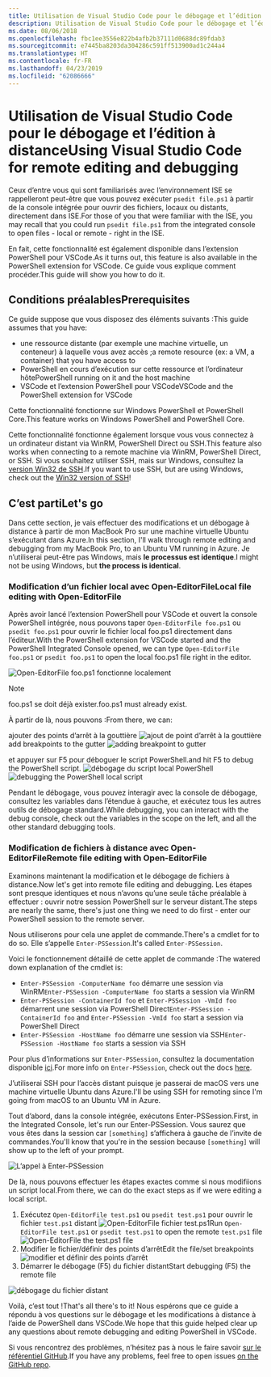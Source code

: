```yaml
---
title: Utilisation de Visual Studio Code pour le débogage et l’édition à distance
description: Utilisation de Visual Studio Code pour le débogage et l’édition à distance
ms.date: 08/06/2018
ms.openlocfilehash: fbc1ee3556e822b4afb2b37111d0688dc89fdab3
ms.sourcegitcommit: e7445ba8203da304286c591ff513900ad1c244a4
ms.translationtype: HT
ms.contentlocale: fr-FR
ms.lasthandoff: 04/23/2019
ms.locfileid: "62086666"
---
```

# <a name="using-visual-studio-code-for-remote-editing-and-debugging"></a><span data-ttu-id="68f9b-103">Utilisation de Visual Studio Code pour le débogage et l’édition à distance</span><span class="sxs-lookup"><span data-stu-id="68f9b-103">Using Visual Studio Code for remote editing and debugging</span></span>

<span data-ttu-id="68f9b-104">Ceux d’entre vous qui sont familiarisés avec l’environnement ISE se rappelleront peut-être que vous pouvez exécuter `psedit file.ps1` à partir de la console intégrée pour ouvrir des fichiers, locaux ou distants, directement dans ISE.</span><span class="sxs-lookup"><span data-stu-id="68f9b-104">For those of you that were familiar with the ISE, you may recall that you could run `psedit file.ps1` from the integrated console to open files - local or remote - right in the ISE.</span></span>

<span data-ttu-id="68f9b-105">En fait, cette fonctionnalité est également disponible dans l’extension PowerShell pour VSCode.</span><span class="sxs-lookup"><span data-stu-id="68f9b-105">As it turns out, this feature is also available in the PowerShell extension for VSCode.</span></span> <span data-ttu-id="68f9b-106">Ce guide vous explique comment procéder.</span><span class="sxs-lookup"><span data-stu-id="68f9b-106">This guide will show you how to do it.</span></span>

## <a name="prerequisites"></a><span data-ttu-id="68f9b-107">Conditions préalables</span><span class="sxs-lookup"><span data-stu-id="68f9b-107">Prerequisites</span></span>

<span data-ttu-id="68f9b-108">Ce guide suppose que vous disposez des éléments suivants :</span><span class="sxs-lookup"><span data-stu-id="68f9b-108">This guide assumes that you have:</span></span>

- <span data-ttu-id="68f9b-109">une ressource distante (par exemple une machine virtuelle, un conteneur) à laquelle vous avez accès ;</span><span class="sxs-lookup"><span data-stu-id="68f9b-109">a remote resource (ex: a VM, a container) that you have access to</span></span>
- <span data-ttu-id="68f9b-110">PowerShell en cours d’exécution sur cette ressource et l’ordinateur hôte</span><span class="sxs-lookup"><span data-stu-id="68f9b-110">PowerShell running on it and the host machine</span></span>
- <span data-ttu-id="68f9b-111">VSCode et l’extension PowerShell pour VSCode</span><span class="sxs-lookup"><span data-stu-id="68f9b-111">VSCode and the PowerShell extension for VSCode</span></span>

<span data-ttu-id="68f9b-112">Cette fonctionnalité fonctionne sur Windows PowerShell et PowerShell Core.</span><span class="sxs-lookup"><span data-stu-id="68f9b-112">This feature works on Windows PowerShell and PowerShell Core.</span></span>

<span data-ttu-id="68f9b-113">Cette fonctionnalité fonctionne également lorsque vous vous connectez à un ordinateur distant via WinRM, PowerShell Direct ou SSH.</span><span class="sxs-lookup"><span data-stu-id="68f9b-113">This feature also works when connecting to a remote machine via WinRM, PowerShell Direct, or SSH.</span></span> <span data-ttu-id="68f9b-114">Si vous souhaitez utiliser SSH, mais sur Windows, consultez la [version Win32 de SSH](https://github.com/PowerShell/Win32-OpenSSH).</span><span class="sxs-lookup"><span data-stu-id="68f9b-114">If you want to use SSH, but are using Windows, check out the [Win32 version of SSH](https://github.com/PowerShell/Win32-OpenSSH)!</span></span>

## <a name="lets-go"></a><span data-ttu-id="68f9b-115">C’est parti</span><span class="sxs-lookup"><span data-stu-id="68f9b-115">Let's go</span></span>

<span data-ttu-id="68f9b-116">Dans cette section, je vais effectuer des modifications et un débogage à distance à partir de mon MacBook Pro sur une machine virtuelle Ubuntu s’exécutant dans Azure.</span><span class="sxs-lookup"><span data-stu-id="68f9b-116">In this section, I'll walk through remote editing and debugging from my MacBook Pro, to an Ubuntu VM running in Azure.</span></span> <span data-ttu-id="68f9b-117">Je n’utiliserai peut-être pas Windows, mais **le processus est identique**.</span><span class="sxs-lookup"><span data-stu-id="68f9b-117">I might not be using Windows, but **the process is identical**.</span></span>

### <a name="local-file-editing-with-open-editorfile"></a><span data-ttu-id="68f9b-118">Modification d’un fichier local avec Open-EditorFile</span><span class="sxs-lookup"><span data-stu-id="68f9b-118">Local file editing with Open-EditorFile</span></span>

<span data-ttu-id="68f9b-119">Après avoir lancé l’extension PowerShell pour VSCode et ouvert la console PowerShell intégrée, nous pouvons taper `Open-EditorFile foo.ps1` ou `psedit foo.ps1` pour ouvrir le fichier local foo.ps1 directement dans l’éditeur.</span><span class="sxs-lookup"><span data-stu-id="68f9b-119">With the PowerShell extension for VSCode started and the PowerShell Integrated Console opened, we can type `Open-EditorFile foo.ps1` or `psedit foo.ps1` to open the local foo.ps1 file right in the editor.</span></span>

![Open-EditorFile foo.ps1 fonctionne localement](https://user-images.githubusercontent.com/2644648/34895897-7c2c46ac-f79c-11e7-9410-a252aff52f13.png)

>[!NOTE]
> <span data-ttu-id="68f9b-121">foo.ps1 se doit déjà exister.</span><span class="sxs-lookup"><span data-stu-id="68f9b-121">foo.ps1 must already exist.</span></span>

<span data-ttu-id="68f9b-122">À partir de là, nous pouvons :</span><span class="sxs-lookup"><span data-stu-id="68f9b-122">From there, we can:</span></span>

<span data-ttu-id="68f9b-123">ajouter des points d’arrêt à la gouttière ![ajout de point d’arrêt à la gouttière](https://user-images.githubusercontent.com/2644648/34895893-7bdc38e2-f79c-11e7-8026-8ad53f9a1bad.png)</span><span class="sxs-lookup"><span data-stu-id="68f9b-123">add breakpoints to the gutter ![adding breakpoint to gutter](https://user-images.githubusercontent.com/2644648/34895893-7bdc38e2-f79c-11e7-8026-8ad53f9a1bad.png)</span></span>

<span data-ttu-id="68f9b-124">et appuyer sur F5 pour déboguer le script PowerShell.</span><span class="sxs-lookup"><span data-stu-id="68f9b-124">and hit F5 to debug the PowerShell script.</span></span>
<span data-ttu-id="68f9b-125">![débogage du script local PowerShell](https://user-images.githubusercontent.com/2644648/34895894-7bedb874-f79c-11e7-9180-7e0dc2d02af8.png)</span><span class="sxs-lookup"><span data-stu-id="68f9b-125">![debugging the PowerShell local script](https://user-images.githubusercontent.com/2644648/34895894-7bedb874-f79c-11e7-9180-7e0dc2d02af8.png)</span></span>

<span data-ttu-id="68f9b-126">Pendant le débogage, vous pouvez interagir avec la console de débogage, consultez les variables dans l’étendue à gauche, et exécutez tous les autres outils de débogage standard.</span><span class="sxs-lookup"><span data-stu-id="68f9b-126">While debugging, you can interact with the debug console, check out the variables in the scope on the left, and all the other standard debugging tools.</span></span>

### <a name="remote-file-editing-with-open-editorfile"></a><span data-ttu-id="68f9b-127">Modification de fichiers à distance avec Open-EditorFile</span><span class="sxs-lookup"><span data-stu-id="68f9b-127">Remote file editing with Open-EditorFile</span></span>

<span data-ttu-id="68f9b-128">Examinons maintenant la modification et le débogage de fichiers à distance.</span><span class="sxs-lookup"><span data-stu-id="68f9b-128">Now let's get into remote file editing and debugging.</span></span> <span data-ttu-id="68f9b-129">Les étapes sont presque identiques et nous n’avons qu’une seule tâche préalable à effectuer : ouvrir notre session PowerShell sur le serveur distant.</span><span class="sxs-lookup"><span data-stu-id="68f9b-129">The steps are nearly the same, there's just one thing we need to do first - enter our PowerShell session to the remote server.</span></span>

<span data-ttu-id="68f9b-130">Nous utiliserons pour cela une applet de commande.</span><span class="sxs-lookup"><span data-stu-id="68f9b-130">There's a cmdlet for to do so.</span></span> <span data-ttu-id="68f9b-131">Elle s’appelle `Enter-PSSession`.</span><span class="sxs-lookup"><span data-stu-id="68f9b-131">It's called `Enter-PSSession`.</span></span>

<span data-ttu-id="68f9b-132">Voici le fonctionnement détaillé de cette applet de commande :</span><span class="sxs-lookup"><span data-stu-id="68f9b-132">The watered down explanation of the cmdlet is:</span></span>

- <span data-ttu-id="68f9b-133">`Enter-PSSession -ComputerName foo` démarre une session via WinRM</span><span class="sxs-lookup"><span data-stu-id="68f9b-133">`Enter-PSSession -ComputerName foo` starts a session via WinRM</span></span>
- <span data-ttu-id="68f9b-134">`Enter-PSSession -ContainerId foo` et `Enter-PSSession -VmId foo` démarrent une session via PowerShell Direct</span><span class="sxs-lookup"><span data-stu-id="68f9b-134">`Enter-PSSession -ContainerId foo` and `Enter-PSSession -VmId foo` start a session via PowerShell Direct</span></span>
- <span data-ttu-id="68f9b-135">`Enter-PSSession -HostName foo` démarre une session via SSH</span><span class="sxs-lookup"><span data-stu-id="68f9b-135">`Enter-PSSession -HostName foo` starts a session via SSH</span></span>

<span data-ttu-id="68f9b-136">Pour plus d’informations sur `Enter-PSSession`, consultez la documentation disponible [ici](https://docs.microsoft.com/powershell/module/microsoft.powershell.core/enter-pssession?view=powershell-6).</span><span class="sxs-lookup"><span data-stu-id="68f9b-136">For more info on `Enter-PSSession`, check out the docs [here](https://docs.microsoft.com/powershell/module/microsoft.powershell.core/enter-pssession?view=powershell-6).</span></span>

<span data-ttu-id="68f9b-137">J’utiliserai SSH pour l’accès distant puisque je passerai de macOS vers une machine virtuelle Ubuntu dans Azure.</span><span class="sxs-lookup"><span data-stu-id="68f9b-137">I'll be using SSH for remoting since I'm going from macOS to an Ubuntu VM in Azure.</span></span>

<span data-ttu-id="68f9b-138">Tout d’abord, dans la console intégrée, exécutons Enter-PSSession.</span><span class="sxs-lookup"><span data-stu-id="68f9b-138">First, in the Integrated Console, let's run our Enter-PSSession.</span></span> <span data-ttu-id="68f9b-139">Vous saurez que vous êtes dans la session car `[something]` s’affichera à gauche de l’invite de commandes.</span><span class="sxs-lookup"><span data-stu-id="68f9b-139">You'll know that you're in the session because `[something]` will show up to the left of your prompt.</span></span>

![L’appel à Enter-PSSession](https://user-images.githubusercontent.com/2644648/34895896-7c18e0bc-f79c-11e7-9b36-6f4bd0e9b0db.png)

<span data-ttu-id="68f9b-141">De là, nous pouvons effectuer les étapes exactes comme si nous modifiions un script local.</span><span class="sxs-lookup"><span data-stu-id="68f9b-141">From there, we can do the exact steps as if we were editing a local script.</span></span>

1. <span data-ttu-id="68f9b-142">Exécutez `Open-EditorFile test.ps1` ou `psedit test.ps1` pour ouvrir le fichier `test.ps1` distant ![Open-EditorFile fichier test.ps1](https://user-images.githubusercontent.com/2644648/34895898-7c3e6a12-f79c-11e7-8bdf-549b591ecbcb.png)</span><span class="sxs-lookup"><span data-stu-id="68f9b-142">Run `Open-EditorFile test.ps1` or `psedit test.ps1` to open the remote `test.ps1` file ![Open-EditorFile the test.ps1 file](https://user-images.githubusercontent.com/2644648/34895898-7c3e6a12-f79c-11e7-8bdf-549b591ecbcb.png)</span></span>
2. <span data-ttu-id="68f9b-143">Modifier le fichier/définir des points d’arrêt</span><span class="sxs-lookup"><span data-stu-id="68f9b-143">Edit the file/set breakpoints</span></span> ![modifier et définir des points d’arrêt](https://user-images.githubusercontent.com/2644648/34895892-7bb68246-f79c-11e7-8c0a-c2121773afbb.png)
3. <span data-ttu-id="68f9b-145">Démarrer le débogage (F5) du fichier distant</span><span class="sxs-lookup"><span data-stu-id="68f9b-145">Start debugging (F5) the remote file</span></span>

![débogage du fichier distant](https://user-images.githubusercontent.com/2644648/34895895-7c040782-f79c-11e7-93ea-47724fa5c10d.png)

<span data-ttu-id="68f9b-147">Voilà, c’est tout !</span><span class="sxs-lookup"><span data-stu-id="68f9b-147">That's all there's to it!</span></span> <span data-ttu-id="68f9b-148">Nous espérons que ce guide a répondu à vos questions sur le débogage et les modifications à distance à l’aide de PowerShell dans VSCode.</span><span class="sxs-lookup"><span data-stu-id="68f9b-148">We hope that this guide helped clear up any questions about remote debugging and editing PowerShell in VSCode.</span></span>

<span data-ttu-id="68f9b-149">Si vous rencontrez des problèmes, n’hésitez pas à nous le faire savoir [sur le référentiel GitHub](http://github.com/powershell/vscode-powershell).</span><span class="sxs-lookup"><span data-stu-id="68f9b-149">If you have any problems, feel free to open issues [on the GitHub repo](http://github.com/powershell/vscode-powershell).</span></span>
